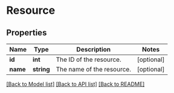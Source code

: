 # Resource

## Properties
Name | Type | Description | Notes
------------ | ------------- | ------------- | -------------
**id** | **int** | The ID of the resource. | [optional] 
**name** | **string** | The name of the resource. | [optional] 

[[Back to Model list]](../README.md#documentation-for-models) [[Back to API list]](../README.md#documentation-for-api-endpoints) [[Back to README]](../README.md)


